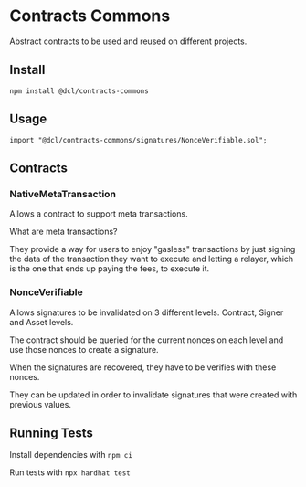 # Contracts Commons

Abstract contracts to be used and reused on different projects.

## Install

```
npm install @dcl/contracts-commons
```

## Usage

```
import "@dcl/contracts-commons/signatures/NonceVerifiable.sol";
```

## Contracts

### NativeMetaTransaction

Allows a contract to support meta transactions.

What are meta transactions? 

They provide a way for users to enjoy "gasless" transactions by just signing the data of the transaction they want to execute and letting a relayer, which is the one that ends up paying the fees, to execute it.

### NonceVerifiable

Allows signatures to be invalidated on 3 different levels. Contract, Signer and Asset levels.

The contract should be queried for the current nonces on each level and use those nonces to create a signature.

When the signatures are recovered, they have to be verifies with these nonces.

They can be updated in order to invalidate signatures that were created with previous values.

## Running Tests

Install dependencies with `npm ci`

Run tests with `npx hardhat test`
